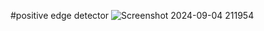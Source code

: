 #positive edge detector
![Screenshot 2024-09-04 211954](https://github.com/user-attachments/assets/64c1d142-7c6a-48bd-b75d-589372698648)
